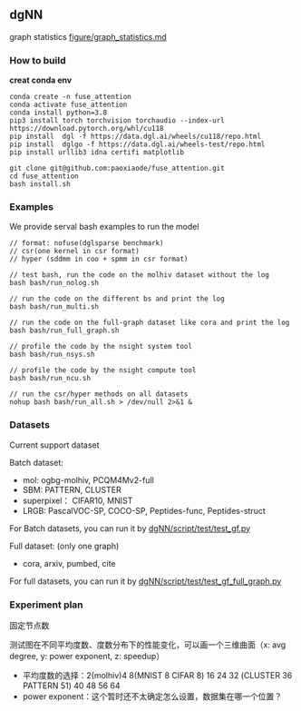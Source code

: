 ## dgNN

graph statistics [figure/graph_statistics.md](figure/graph_statistics.md)

### How to build

**creat conda env**

```
conda create -n fuse_attention
conda activate fuse_attention
conda install python=3.8
pip3 install torch torchvision torchaudio --index-url https://download.pytorch.org/whl/cu118
pip install  dgl -f https://data.dgl.ai/wheels/cu118/repo.html
pip install  dglgo -f https://data.dgl.ai/wheels-test/repo.html
pip install urllib3 idna certifi matplotlib
```


```shell
git clone git@github.com:paoxiaode/fuse_attention.git
cd fuse_attention
bash install.sh
```

### Examples

We provide serval bash examples to run the model

```shell
// format: nofuse(dglsparse benchmark) 
// csr(one kernel in csr format)
// hyper (sddmm in coo + spmm in csr format)

// test bash, run the code on the molhiv dataset without the log
bash bash/run_nolog.sh 

// run the code on the different bs and print the log
bash bash/run_multi.sh 

// run the code on the full-graph dataset like cora and print the log
bash bash/run_full_graph.sh 

// profile the code by the nsight system tool
bash bash/run_nsys.sh 

// profile the code by the nsight compute tool
bash bash/run_ncu.sh 

// run the csr/hyper methods on all datasets
nohup bash bash/run_all.sh > /dev/null 2>&1 &

```

### Datasets

Current support dataset

Batch dataset: 
* mol: ogbg-molhiv, PCQM4Mv2-full
* SBM: PATTERN, CLUSTER
* superpixel： CIFAR10, MNIST
* LRGB: PascalVOC-SP, COCO-SP, Peptides-func, Peptides-struct

For Batch datasets, you can run it by [dgNN/script/test/test_gf.py](dgNN/script/test/test_gf.py)

Full dataset: (only one graph)
* cora, arxiv, pumbed, cite

For full datasets, you can run it by [dgNN/script/test/test_gf_full_graph.py](dgNN/script/test/test_gf_full_graph.py)

### Experiment plan
固定节点数

测试图在不同平均度数、度数分布下的性能变化，可以画一个三维曲面（x: avg degree, y: power exponent, z: speedup）

* 平均度数的选择：2(molhiv)4 8(MNIST 8 CIFAR 8) 16 24 32 (CLUSTER 36 PATTERN 51) 40 48 56 64
* power exponent：这个暂时还不太确定怎么设置，数据集在哪一个位置？
